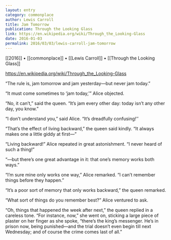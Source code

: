 ```yaml
---
layout: entry
category: commonplace
author: Lewis Carroll
title: Jam Tomorrow
publication: Through the Looking Glass
link: https://en.wikipedia.org/wiki/Through_the_Looking-Glass
date: 2016-01-03
permalink: 2016/03/03/lewis-carroll-jam-tomorrow
---
```


[[2016]] • [[commonplace]] • [[Lewis Carroll]] • [[Through the Looking Glass]]

https://en.wikipedia.org/wiki/Through_the_Looking-Glass

“The rule is, jam tomorrow and jam yesterday—but never jam today.”

“It must come sometimes to ‘jam today,’” Alice objected.

“No, it can’t,” said the queen. “It’s jam every other day: today isn’t any other day, you know.”

“I don’t understand you,” said Alice. “It’s dreadfully confusing!’’

“That’s the effect of living backward,” the queen said kindly. “It always makes one a little giddy at first—”

“Living backward!” Alice repeated in great astonishment. “I never heard of such a thing!”

“—but there’s one great advantage in it: that one’s memory works both ways.”

“I’m sure mine only works one way,” Alice remarked. “I can’t remember things before they happen.”

“It’s a poor sort of memory that only works backward,” the queen remarked.

“What sort of things do you remember best?” Alice ventured to ask.

“Oh, things that happened the week after next,” the queen replied in a careless tone. “For instance, now,” she went on, sticking a large piece of plaster on her finger as she spoke, “there’s the king’s messenger. He’s in prison now, being punished—and the trial doesn’t even begin till next Wednesday; and of course the crime comes last of all.”
